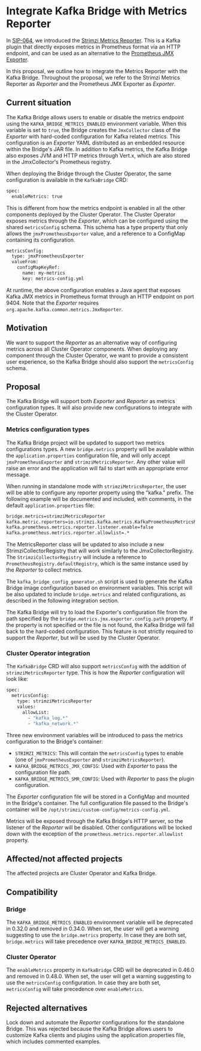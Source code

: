 # Integrate Kafka Bridge with Metrics Reporter

In [SIP-064](https://github.com/strimzi/proposals/blob/main/064-prometheus-metrics-reporter.md), we introduced the [Strimzi Metrics Reporter](https://github.com/strimzi/metrics-reporter).
This is a Kafka plugin that directly exposes metrics in Prometheus format via an HTTP endpoint, and can be used as an alternative to the [Prometheus JMX Exporter](https://github.com/prometheus/jmx_exporter). 

In this proposal, we outline how to integrate the Metrics Reporter with the Kafka Bridge.
Throughout the proposal, we refer to the Strimzi Metrics Reporter as *Reporter* and the Prometheus JMX Exporter as *Exporter*.

## Current situation

The Kafka Bridge allows users to enable or disable the metrics endpoint using the `KAFKA_BRIDGE_METRICS_ENABLED` environment variable.
When this variable is set to `true`, the Bridge creates the `JmxCollector` class of the *Exporter* with hard-coded configuration for Kafka related metrics.
This configuration is an *Exporter* YAML distributed as an embedded resource within the Bridge's JAR file.
In addition to Kafka metrics, the Kafka Bridge also exposes JVM and HTTP metrics through Vert.x, which are also stored in the JmxCollector's Prometheus registry.

When deploying the Bridge through the Cluster Operator, the same configuration is available in the `KafkaBridge` CRD:

```sh
spec:
  enableMetrics: true
```

This is different from how the metrics endpoint is enabled in all the other components deployed by the Cluster Operator.
The Cluster Operator exposes metrics through the *Exporter*, which can be configured using the shared `metricsConfig` schema.
This schema has a type property that only allows the `jmxPrometheusExporter` value, and a reference to a ConfigMap containing its configuration.

```sh
metricsConfig:
  type: jmxPrometheusExporter
  valueFrom:
    configMapKeyRef:
      name: my-metrics
      key: metrics-config.yml
```

At runtime, the above configuration enables a Java agent that exposes Kafka JMX metrics in Prometheus format through an HTTP endpoint on port 9404.
Note that the *Exporter* requires `org.apache.kafka.common.metrics.JmxReporter`.

## Motivation

We want to support the *Reporter* as an alternative way of configuring metrics across all Cluster Operator components.
When deploying any component through the Cluster Operator, we want to provide a consistent user experience, so the Kafka Bridge should also support the `metricsConfig` schema. 

## Proposal

The Kafka Bridge will support both *Exporter* and *Reporter* as metrics configuration types.
It will also provide new configurations to integrate with the Cluster Operator.

### Metrics configuration types

The Kafka Bridge project will be updated to support two metrics configurations types.
A new `bridge.metrics` property will be available within the `application.properties` configuration file, and will only accept `jmxPrometheusExporter` and `strimziMetricsReporter`.
Any other value will raise an error and the application will fail to start with an appropriate error message.

When running in standalone mode with `strimziMetricsReporter`, the user will be able to configure any reporter property using the "kafka." prefix.
The following example will be documented and included, with comments, in the default `application.properties` file:

```sh
bridge.metrics=strimziMetricsReporter
kafka.metric.reporters=io.strimzi.kafka.metrics.KafkaPrometheusMetricsReporter
kafka.prometheus.metrics.reporter.listener.enable=false
kafka.prometheus.metrics.reporter.allowlist=.*
```

The MetricsReporter class will be updated to also include a new StrimziCollectorRegistry that will work similarly to the JmxCollectorRegistry.
The `StrimziCollectorRegistry` will include a reference to `PrometheusRegistry.defaultRegistry`, which is the same instance used by the *Reporter* to collect metrics.

The `kafka_bridge_config_generator.sh` script is used to generate the Kafka Bridge image configuration based on environment variables.
This script will be also updated to include `bridge.metrics` and related configurations, as described in the following integration section.

The Kafka Bridge will try to load the Exporter's configuration file from the path specified by the `bridge.metrics.jmx.exporter.config.path` property.
If the property is not specified or the file is not found, the Kafka Bridge will fall back to the hard-coded configuration.
This feature is not strictly required to support the *Reporter*, but will be used by the Cluster Operator.

### Cluster Operator integration

The `KafkaBridge` CRD will also support `metricsConfig` with the addition of `strimziMetricsReporter` type.
This is how the *Reporter* configuration will look like:

```sh
spec:
  metricsConfig:
    type: strimziMetricsReporter
    values:
      allowList:
        - "kafka_log.*"
        - "kafka_network.*"
```

Three new environment variables will be introduced to pass the metrics configuration to the Bridge's container:

- `STRIMZI_METRICS`: This will contain the `metricsConfig` types to enable (one of `jmxPrometheusExporter` and `strimziMetricsReporter`).
- `KAFKA_BRIDGE_METRICS_JMX_CONFIG`: Used with *Exporter* to pass the configuration file path.
- `KAFKA_BRIDGE_METRICS_SMR_CONFIG`: Used with *Reporter* to pass the plugin configuration.

The *Exporter* configuration file will be stored in a ConfigMap and mounted in the Bridge's container.
The full configuration file passed to the Bridge's container will be `/opt/strimzi/custom-config/metrics-config.yml`.

Metrics will be exposed through the Kafka Bridge's HTTP server, so the listener of the *Reporter* will be disabled.
Other configurations will be locked down with the exception of the `prometheus.metrics.reporter.allowlist` property.

## Affected/not affected projects

The affected projects are Cluster Operator and Kafka Bridge.

## Compatibility

### Bridge

The `KAFKA_BRIDGE_METRICS_ENABLED` environment variable will be deprecated in 0.32.0 and removed in 0.34.0.
When set, the user will get a warning suggesting to use the `bridge.metrics` property.
In case they are both set, `bridge.metrics` will take precedence over `KAFKA_BRIDGE_METRICS_ENABLED`.

### Cluster Operator

The `enableMetrics` property in `KafkaBridge` CRD will be deprecated in 0.46.0 and removed in 0.48.0.
When set, the user will get a warning suggesting to use the `metricsConfig` configuration.
In case they are both set, `metricsConfig` will take precedence over `enableMetrics`.

## Rejected alternatives

Lock down and automate the *Reporter* configurations for the standalone Bridge.
This was rejected because the Kafka Bridge allows users to customize Kafka clients and plugins using the application.properties file, which includes commented examples.
